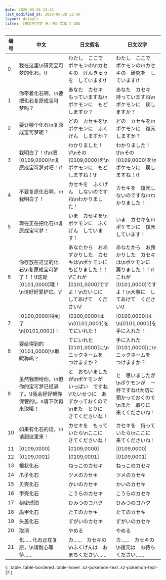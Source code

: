 ```yaml
---
date: 2020-03-26 23:13
last_modified_at: 2020-06-20 22:40
layout: default
title: 《精灵宝可梦 黑／白》文本 2-285
---
```

| 编号 | 中文 | 日文假名 | 日文汉字 |
| ---- | ---- | ---- | --- |
| 0 | 我在这里\n研究宝可梦的化石。\f | わたし　ここで　ポケモンの\nカセキの　けんきゅうを　しています\f | わたし　ここで　ポケモンの\nカセキの　研究を　しています\f |
| 1 | 你带着化石啊，\n要把化石复原成宝可梦吗？ | あなた　カセキ　もっていますね\nポケモンに　もどしますか？ | あなた　カセキ　持っていますね\nポケモンに　戻しますか？ |
| 2 | 要让哪个化石\n复原成宝可梦呢？ | どの　カセキを\nポケモンに　ふくげん　しますか？ | どの　カセキを\nポケモンに　復元しますか？ |
| 3 | 我明白了！\f\n把[0109,0000]\n复原成宝可梦对吧！\f | わかりました！\f\nその　[0109,0000]を\nポケモンに　もどしますね！\f | わかりました！\f\nその　[0109,0000]を\nポケモンに　戻しますね！\f |
| 4 | 不要复原化石啊，\n我明白了！ | カセキを　ふくげん　しないのですね\nわかりました！ | カセキを　復元しないのですね\nわかりました！ |
| 5 | 现在正在把化石\n复原成宝可梦！ | いま　カセキを\nポケモンに　ふくげん　しています！ | いま　カセキを\nポケモンに　復元　しています！ |
| 6 | 你存放在这里的化石\n复原成宝可梦了！！\f这是[0101,0000]哦！\n请好好爱护它。\f | あなたから　おあずかりした　カセキは\nポケモンに　もどりました！！\fこれが　[0101,0000]ですよ！\nだいじに　してあげて　ください\f | あなたから　お預かりした　カセキは\nポケモンに　戻りました！！\fこれが　[0101,0000]ですよ！\n大事に　してあげて　ください\f |
| 7 | [0100,0000]得到了\n[0101,0001]！ | [0100,0000]は\n[0101,0001]を　てにいれた！ | [0100,0000]は\n[0101,0001]を　手に入れた！ |
| 8 | 要给得到的[0101,0000]\n取昵称吗？ | てにいれた　[0101,0000]に\nニックネームを　つけますか？ | 手に入れた　[0101,0000]に\nニックネームを　つけますか？ |
| 9 | 虽然我想给你，\n但你的宝可梦已经满了。\f我会好好帮你保管的\，n请下次再来取哦！ | と　おもいましたが\nポケモンが　いっぱい　ですね\fたいせつに　あずかっておくので\nまた　とりに　きてくださいね！ | と　思いましたが\nポケモンが　一杯ですね\f大切に　預かっておくので\nまた　取りに　来てくださいね！ |
| 10 | 如果有化石的话，\n请到这里来！ | カセキを　もっていたら\nここに　きてくださいね！ | カセキを　持っていたら\nここに　来てくださいね！ |
| 11 | [0109,0000] | [0109,0000] | [0109,0000] |
| 12 | [0109,0001] | [0109,0001] | [0109,0001] |
| 13 | 根状化石 | ねっこのカセキ | ねっこのカセキ |
| 14 | 爪子化石 | ツメのカセキ | ツメのカセキ |
| 15 | 贝壳化石 | かいのカセキ | かいのカセキ |
| 16 | 甲壳化石 | こうらのカセキ | こうらのカセキ |
| 17 | 秘密琥珀 | ひみつのコハク | ひみつのコハク |
| 18 | 盾甲化石 | たてのカセキ | たてのカセキ |
| 19 | 头盖化石 | ずがいのカセキ | ずがいのカセキ |
| 20 | 取消 | やめる | やめる |
| 21 | 化……化石正在复原，\n请耐心等待…… | カ……　カセキの\nふくげんは　おまちください…… | カ……　カセキの\n復元は　お待ちください…… |
{: .table .table-bordered .table-hover .xz-pokemon-text .xz-pokemon-text-21 }